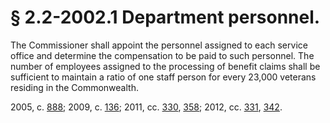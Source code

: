 # § 2.2-2002.1 Department personnel.

<p>The Commissioner shall appoint the personnel assigned to each service office and determine the compensation to be paid to such personnel. The number of employees assigned to the processing of benefit claims shall be sufficient to maintain a ratio of one staff person for every 23,000 veterans residing in the Commonwealth.</p><p>2005, c. <a href='http://lis.virginia.gov/cgi-bin/legp604.exe?051+ful+CHAP0888'>888</a>; 2009, c. <a href='http://lis.virginia.gov/cgi-bin/legp604.exe?091+ful+CHAP0136'>136</a>; 2011, cc. <a href='http://lis.virginia.gov/cgi-bin/legp604.exe?111+ful+CHAP0330'>330</a>, <a href='http://lis.virginia.gov/cgi-bin/legp604.exe?111+ful+CHAP0358'>358</a>; 2012, cc. <a href='http://lis.virginia.gov/cgi-bin/legp604.exe?121+ful+CHAP0331'>331</a>, <a href='http://lis.virginia.gov/cgi-bin/legp604.exe?121+ful+CHAP0342'>342</a>.</p>